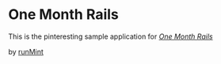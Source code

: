 # One Month Rails

This is the pinteresting sample application for
[*One Month Rails*](http://onemonthrails.com)

by [runMint](http://runmint.com)
